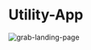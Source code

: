 # Utility-App

![grab-landing-page](https://github.com/CallmeAkshit/ecommerce-mern/blob/master/MERN%20Demo.gif)
